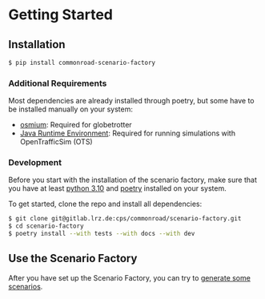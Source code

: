 # Getting Started

## Installation

```bash
$ pip install commonroad-scenario-factory
```

### Additional Requirements

Most dependencies are already installed through poetry, but some have to be installed manually on your system:

* [osmium](https://osmcode.org/osmium-tool/): Required for globetrotter
* [Java Runtime Environment](https://www.java.com/en/): Required for running simulations with OpenTrafficSim (OTS)

### Development

Before you start with the installation of the scenario factory, make sure that you have at least [python 3.10](https://www.python.org/downloads/) and [poetry](https://www.python.org/downloads/) installed on your system.

To get started, clone the repo and install all dependencies:

```sh
$ git clone git@gitlab.lrz.de:cps/commonroad/scenario-factory.git
$ cd scenario-factory
$ poetry install --with tests --with docs --with dev
```


## Use the Scenario Factory

After you have set up the Scenario Factory, you can try to [generate some scenarios](./generate_scenarios.md).
